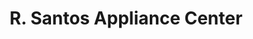 ---
title: "R. Santos Appliance Center"
url: /malolos/r-santos-appliance-center/
shop: appliance
---